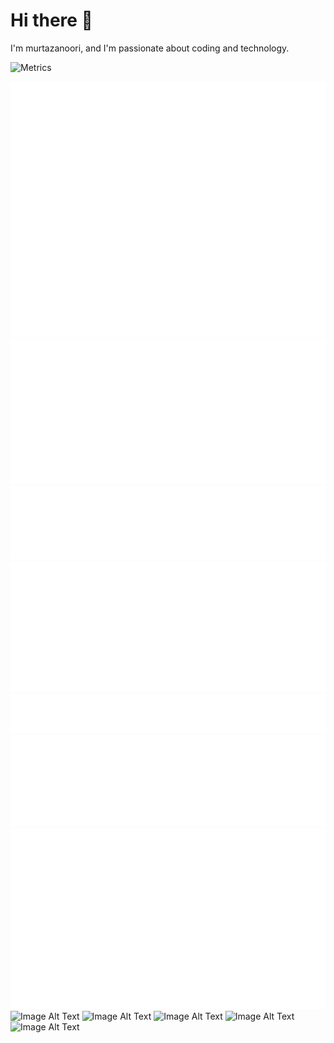 # Hi there 👋

I'm murtazanoori, and I'm passionate about coding and technology.

<!-- GitHub Metrics -->
![Metrics](https://metrics.lecoq.io/murtazanoori)

![Image Alt Text](https://raw.githubusercontent.com/murtazanoori/murtazanoori/main/metrics/achievements.svg)
![Image Alt Text](https://raw.githubusercontent.com/murtazanoori/murtazanoori/main/metrics/followup.svg)
![Image Alt Text](https://raw.githubusercontent.com/murtazanoori/murtazanoori/main/metrics/habits.svg)
![Image Alt Text](https://raw.githubusercontent.com/murtazanoori/murtazanoori/main/metrics/isocalendar.svg)
![Image Alt Text](https://raw.githubusercontent.com/murtazanoori/murtazanoori/main/metrics/leetcode.svg)
![Image Alt Text](https://raw.githubusercontent.com/murtazanoori/murtazanoori/main/metrics/lines.svg)
![Image Alt Text](https://raw.githubusercontent.com/murtazanoori/murtazanoori/main/metrics/pagespeed.svg)
![Image Alt Text](https://raw.githubusercontent.com/murtazanoori/murtazanoori/main/metrics/metrics/people.svg)
![Image Alt Text](https://raw.githubusercontent.com/murtazanoori/murtazanoori/main/metrics/metrics/reactions.svg)
![Image Alt Text](https://raw.githubusercontent.com/murtazanoori/murtazanoori/main/metrics/metrics/snippet.svg)
![Image Alt Text](https://raw.githubusercontent.com/murtazanoori/murtazanoori/main/metrics/metrics/stargazers.svg)
![Image Alt Text](https://raw.githubusercontent.com/murtazanoori/murtazanoori/main/metrics/metrics/stars.svg)





